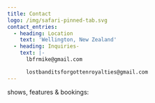 ```yaml
---
title: Contact
logo: /img/safari-pinned-tab.svg
contact_entries:
  - heading: Location
    text: 'Wellington, New Zealand'
  - heading: Inquiries-
    text: |-
      lbfrmike@gmail.com

      lostbanditsforgottenroyalties@gmail.com
---
```

shows, features & bookings:
